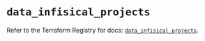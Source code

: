 # `data_infisical_projects`

Refer to the Terraform Registry for docs: [`data_infisical_projects`](https://registry.terraform.io/providers/infisical/infisical/0.15.41/docs/data-sources/projects).
